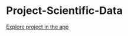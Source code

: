 # Project-Scientific-Data

[Explore project in the app](https://app.neptune.ai/o/showcase/org/project-scientific-data)
